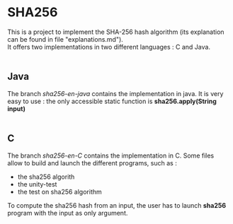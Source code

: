 # SHA256

This is a project to implement the SHA-256 hash algorithm (its explanation can be found in file "explanations.md").  
It offers two implementations in two different languages : C and Java.
<br/><br/>

## Java
The branch _sha256-en-java_ contains the implementation in java.
It is very easy to use : the only accessible static function is __sha256.apply(String input)__
<br/><br/>

## C
The branch _sha256-en-C_ contains the implementation in C.
Some files allow to build and launch the different programs, such as :
- the sha256 algorith
- the unity-test
- the test on sha256 algorithm

To compute the sha256 hash from an input, the user has to launch __sha256__ program with the input as only argument.